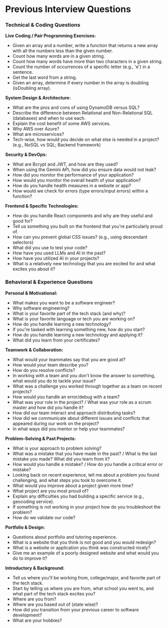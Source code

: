 # Previous Interview Questions

### **Technical & Coding Questions**

**Live Coding / Pair Programming Exercises:**
*   Given an array and a number, write a function that returns a new array with all the numbers less than the given number.
*   Count how many words are in a given string.
*   Count how many words have more than two characters in a given string.
*   Count the number of occurrences of a specific letter (e.g., 'e') in a sentence.
*   Get the last word from a string.
*   Given an array, determine if every number in the array is doubling (isDoubling array).

**System Design & Architecture:**
*   What are the pros and cons of using DynamoDB versus SQL?
*   Describe the difference between Relational and Non-Relational SQL (databases) and when to use each.
*   Explain the cost benefit of some AWS services.
*   Why AWS over Azure?
*   What are microservices?
*   Tech-wise, how would you decide on what else is needed in a project? (e.g., NoSQL vs SQL; Backend framework)

**Security & DevOps:**
*   What are Bcrypt and JWT, and how are they used?
*   When using the Gemini API, how did you ensure data would not leak?
*   How did you monitor the performance of your application?
*   How would you monitor the overall health of your application?
*   How do you handle health measures in a website or app?
*   How would we check for errors (type errors/input errors) within a function?

**Frontend & Specific Technologies:**
*   How do you handle React components and why are they useful and good for?
*   Tell us something you built on the frontend that you're particularly proud of.
*   How can you prevent global CSS issues? (e.g., using descendant selectors)
*   What did you use to test your code?
*   How have you used LLMs and AI in the past?
*   How have you utilized AI in your projects?
*   What is a relatively new technology that you are excited for and what excites you about it?

### **Behavioral & Experience Questions**

**Personal & Motivational:**
*   What makes you want to be a software engineer?
*   Why software engineering?
*   What is your favorite part of the tech stack (and why)?
*   What is your favorite language or tech you are working on?
*   How do you handle learning a new technology?
*   If you're tasked with learning something new, how do you start?
*   How do you handle learning a new technology and applying it?
*   What did you learn from your certificates?

**Teamwork & Collaboration:**
*   What would your teammates say that you are good at?
*   How would your team describe you?
*   How do you resolve conflicts?
*   In working with a team and you don't know the answer to something, what would you do to tackle your issue?
*   What was a challenge you worked through together as a team on recent projects?
*   How would you handle an error/debug with a team?
*   What was your role in the project? / What was your role as a scrum master and how did you handle it?
*   How did our team interact and approach distributing tasks?
*   How did we communicate about different issues and conflicts that appeared during our work on the project?
*   In what ways did you mentor or help your teammates?

**Problem-Solving & Past Projects:**
*   What is your approach to problem solving?
*   What was a mistake that you have made in the past? / What is the last mistake you made? What did you learn from it?
*   How would you handle a mistake? / How do you handle a critical error or mistake?
*   Looking back on recent experience, tell me about a problem you found challenging, and what steps you took to overcome it.
*   What would you improve about a project given more time?
*   What project are you most proud of?
*   Explain any difficulties you had building a specific service (e.g., geocoding service).
*   If something is not working in your project how do you troubleshoot the problem?
*   How do we validate our code?

**Portfolio & Design:**
*   Questions about portfolio and tutoring experience.
*   What is a website that you think is not good and you would redesign?
*   What is a website or application you think was constructed nicely?
*   Give me an example of a poorly designed website and what would you do to improve it?

**Introductory & Background:**
*   Tell us where you'll be working from, college/major, and favorite part of the tech stack.
*   Start by telling us where you are from, what school you went to, and what part of the tech stack excites you?
*   Where are you from?
*   Where are you based out of (state wise)?
*   How did you transition from your previous career to software development?
*   What are your hobbies?
